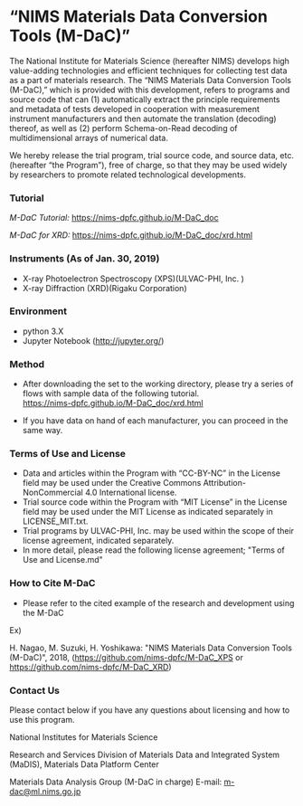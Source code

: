 # “NIMS Materials Data Conversion Tools (M-DaC)”

The National Institute for Materials Science (hereafter NIMS) develops high value-adding technologies and efficient techniques for collecting test data as a part of materials research. The “NIMS Materials Data Conversion Tools (M-DaC),” which is provided with this development, refers to programs and source code that can (1) automatically extract the principle requirements and metadata of tests developed in cooperation with measurement instrument manufacturers and then automate the translation (decoding) thereof, as well as (2) perform Schema-on-Read decoding of multidimensional arrays of numerical data. 

We hereby release the trial program, trial source code, and source data, etc. (hereafter “the Program”), free of charge, so that they may be used widely by researchers to promote related technological developments.

### Tutorial

 *M-DaC Tutorial:* https://nims-dpfc.github.io/M-DaC_doc
 
 *M-DaC for XRD:*  https://nims-dpfc.github.io/M-DaC_doc/xrd.html

### Instruments (As of Jan. 30, 2019) 

* X-ray Photoelectron Spectroscopy (XPS)(ULVAC-PHI, Inc. )
* X-ray Diffraction (XRD)(Rigaku Corporation)



### Environment

* python 3.X
* Jupyter Notebook (http://jupyter.org/)



### Method

* After downloading the set to the working directory, please try a series of flows with sample data of the following tutorial.<br />
 https://nims-dpfc.github.io/M-DaC_doc/xrd.html   

* If you have data on hand of each manufacturer, you can proceed in the same way.



### Terms of Use and License

* Data and articles within the Program with “CC-BY-NC” in the License field may be used under the Creative Commons Attribution-NonCommercial 4.0 International license.
* Trial source code within the Program with “MIT License” in the License field may be used under the MIT License as indicated separately in LICENSE_MIT.txt. 
* Trial programs by ULVAC-PHI, Inc. may be used within the scope of their license agreement, indicated separately.
* In more detail, please read the following license agreement; "Terms of Use and License.md"



### How to Cite M-DaC

* Please refer to the cited example of the research and development using the M-DaC

Ex)

H. Nagao, M. Suzuki, H. Yoshikawa: "NIMS Materials Data Conversion Tools (M-DaC)", 2018, (https://github.com/nims-dpfc/M-DaC_XPS   or   https://github.com/nims-dpfc/M-DaC_XRD)



### Contact Us

Please contact below if you have any questions about licensing and how to use this program.



National Institutes for Materials Science

  Research and Services Division of Materials Data and Integrated System (MaDIS), Materials Data Platform Center

  Materials Data Analysis Group (M-DaC in charge) E-mail: m-dac@ml.nims.go.jp
